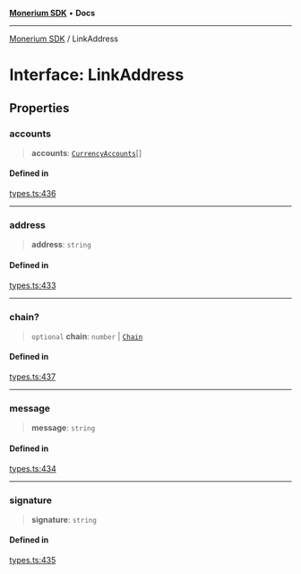 [**Monerium SDK**](../README.md) • **Docs**

***

[Monerium SDK](../README.md) / LinkAddress

# Interface: LinkAddress

## Properties

### accounts

> **accounts**: [`CurrencyAccounts`](CurrencyAccounts.md)[]

#### Defined in

[types.ts:436](https://github.com/monerium/js-monorepo/blob/62e0077f6672014c8c720b1b4b4f6d6fcc529502/packages/sdk/src/types.ts#L436)

***

### address

> **address**: `string`

#### Defined in

[types.ts:433](https://github.com/monerium/js-monorepo/blob/62e0077f6672014c8c720b1b4b4f6d6fcc529502/packages/sdk/src/types.ts#L433)

***

### chain?

> `optional` **chain**: `number` \| [`Chain`](../type-aliases/Chain.md)

#### Defined in

[types.ts:437](https://github.com/monerium/js-monorepo/blob/62e0077f6672014c8c720b1b4b4f6d6fcc529502/packages/sdk/src/types.ts#L437)

***

### message

> **message**: `string`

#### Defined in

[types.ts:434](https://github.com/monerium/js-monorepo/blob/62e0077f6672014c8c720b1b4b4f6d6fcc529502/packages/sdk/src/types.ts#L434)

***

### signature

> **signature**: `string`

#### Defined in

[types.ts:435](https://github.com/monerium/js-monorepo/blob/62e0077f6672014c8c720b1b4b4f6d6fcc529502/packages/sdk/src/types.ts#L435)

